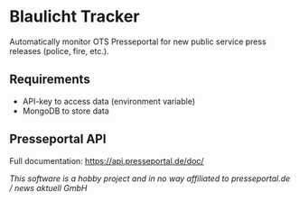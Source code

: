 # Blaulicht Tracker
Automatically monitor OTS Presseportal for new public service press releases (police, fire, etc.).

## Requirements
- API-key to access data (environment variable)
- MongoDB to store data

## Presseportal API
Full documentation: https://api.presseportal.de/doc/

*This software is a hobby project and in no way affiliated to presseportal.de / news aktuell GmbH*